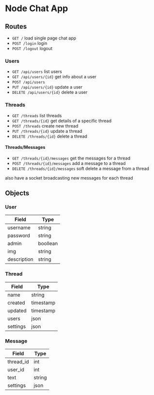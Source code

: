 Node Chat App
=============

Routes
------

 - `GET /` load single page chat app
 - `POST /login` login
 - `POST /logout` logout

### Users
 - `GET /api/users` list users
 - `GET /api/users/{id}` get info about a user
 - `POST /api/users`
 - `PUT /api/users/{id}` update a user
 - `DELETE /api/users/{id}` delete a user

### Threads
 - `GET /threads` list threads
 - `GET /threads/{id}` get details of a specific thread
 - `POST /threads` create new thread
 - `PUT /threads/{id}` update a thread
 - `DELETE /threads/{id}` delete a thread

#### Threads/Messages

 - `GET /threads/{id}/messages` get the messages for a thread
 - `POST /threads/{id}/messages` add a message to a thread
 - `DELETE /threads/{id}/messages` soft delete a message from a thread

 also have a socket broadcasting new messages for each thread

Objects
-------

### User

|Field      |Type    |
|-----------|--------|
|username   |string  |
|password   |string  |
|admin      |boollean|
|img        |string  |
|description|string  |

### Thread

|Field   |Type     |
|--------|---------|
|name    |string   |
|created |timestamp|
|updated |timestamp|
|users   |json     |
|settings|json     |

### Message

|Field    |Type  |
|---------|------|
|thread_id|int   |
|user_id  |int   |
|text     |string|
|settings |json  |
